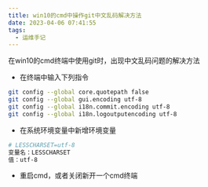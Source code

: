 ```yaml
---
title: win10的cmd中操作git中文乱码解决方法
date: 2023-04-06 07:41:55
tags: 
  - 运维手记
---
```

在win10的cmd终端中使用git时，出现中文乱码问题的解决方法

- 在终端中输入下列指令

```bash
git config --global core.quotepath false 
git config --global gui.encoding utf-8
git config --global i18n.commit.encoding utf-8 
git config --global i18n.logoutputencoding utf-8 
```

- 在系统环境变量中新增环境变量

```bash
# LESSCHARSET=utf-8
变量名：LESSCHARSET
值：utf-8
```

- 重启cmd，或者关闭新开一个cmd终端